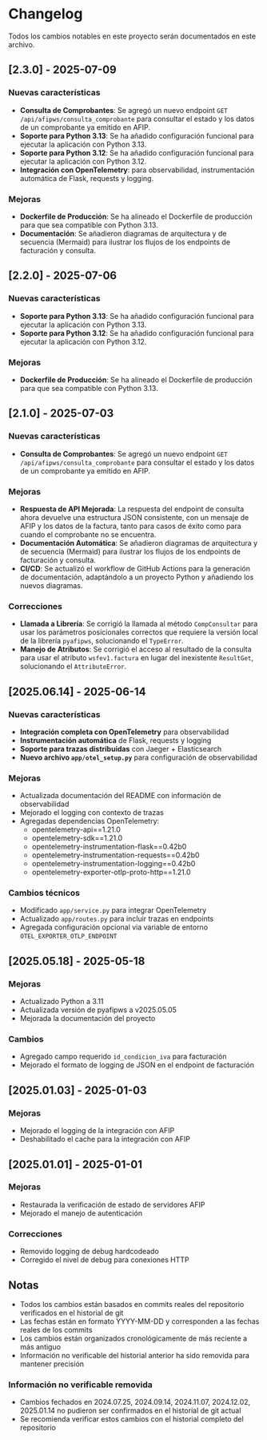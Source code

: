 # Changelog

Todos los cambios notables en este proyecto serán documentados en este archivo.

## [2.3.0] - 2025-07-09

### Nuevas características
- **Consulta de Comprobantes**: Se agregó un nuevo endpoint `GET /api/afipws/consulta_comprobante` para consultar el estado y los datos de un comprobante ya emitido en AFIP.
- **Soporte para Python 3.13**: Se ha añadido configuración funcional para ejecutar la aplicación con Python 3.13.
- **Soporte para Python 3.12**: Se ha añadido configuración funcional para ejecutar la aplicación con Python 3.12.
- **Integración con OpenTelemetry**: para observabilidad, instrumentación automática de Flask, requests y logging.

### Mejoras
- **Dockerfile de Producción**: Se ha alineado el Dockerfile de producción para que sea compatible con Python 3.13.
- **Documentación**: Se añadieron diagramas de arquitectura y de secuencia (Mermaid) para ilustrar los flujos de los endpoints de facturación y consulta.

## [2.2.0] - 2025-07-06

### Nuevas características
- **Soporte para Python 3.13**: Se ha añadido configuración funcional para ejecutar la aplicación con Python 3.13.
- **Soporte para Python 3.12**: Se ha añadido configuración funcional para ejecutar la aplicación con Python 3.12.

### Mejoras
- **Dockerfile de Producción**: Se ha alineado el Dockerfile de producción para que sea compatible con Python 3.13.

## [2.1.0] - 2025-07-03

### Nuevas características
- **Consulta de Comprobantes**: Se agregó un nuevo endpoint `GET /api/afipws/consulta_comprobante` para consultar el estado y los datos de un comprobante ya emitido en AFIP.

### Mejoras
- **Respuesta de API Mejorada**: La respuesta del endpoint de consulta ahora devuelve una estructura JSON consistente, con un mensaje de AFIP y los datos de la factura, tanto para casos de éxito como para cuando el comprobante no se encuentra.
- **Documentación Automática**: Se añadieron diagramas de arquitectura y de secuencia (Mermaid) para ilustrar los flujos de los endpoints de facturación y consulta.
- **CI/CD**: Se actualizó el workflow de GitHub Actions para la generación de documentación, adaptándolo a un proyecto Python y añadiendo los nuevos diagramas.

### Correcciones
- **Llamada a Librería**: Se corrigió la llamada al método `CompConsultar` para usar los parámetros posicionales correctos que requiere la versión local de la librería `pyafipws`, solucionando el `TypeError`.
- **Manejo de Atributos**: Se corrigió el acceso al resultado de la consulta para usar el atributo `wsfev1.factura` en lugar del inexistente `ResultGet`, solucionando el `AttributeError`.

## [2025.06.14] - 2025-06-14

### Nuevas características
- **Integración completa con OpenTelemetry** para observabilidad
- **Instrumentación automática** de Flask, requests y logging
- **Soporte para trazas distribuidas** con Jaeger + Elasticsearch
- **Nuevo archivo `app/otel_setup.py`** para configuración de observabilidad

### Mejoras
- Actualizada documentación del README con información de observabilidad
- Mejorado el logging con contexto de trazas
- Agregadas dependencias OpenTelemetry:
  - opentelemetry-api==1.21.0
  - opentelemetry-sdk==1.21.0
  - opentelemetry-instrumentation-flask==0.42b0
  - opentelemetry-instrumentation-requests==0.42b0
  - opentelemetry-instrumentation-logging==0.42b0
  - opentelemetry-exporter-otlp-proto-http==1.21.0

### Cambios técnicos
- Modificado `app/service.py` para integrar OpenTelemetry
- Actualizado `app/routes.py` para incluir trazas en endpoints
- Agregada configuración opcional via variable de entorno `OTEL_EXPORTER_OTLP_ENDPOINT`

## [2025.05.18] - 2025-05-18

### Mejoras
- Actualizado Python a 3.11
- Actualizada versión de pyafipws a v2025.05.05
- Mejorada la documentación del proyecto

### Cambios
- Agregado campo requerido `id_condicion_iva` para facturación
- Mejorado el formato de logging de JSON en el endpoint de facturación

## [2025.01.03] - 2025-01-03

### Mejoras
- Mejorado el logging de la integración con AFIP
- Deshabilitado el cache para la integración con AFIP

## [2025.01.01] - 2025-01-01

### Mejoras
- Restaurada la verificación de estado de servidores AFIP
- Mejorado el manejo de autenticación

### Correcciones
- Removido logging de debug hardcodeado
- Corregido el nivel de debug para conexiones HTTP

## Notas
- Todos los cambios están basados en commits reales del repositorio verificados en el historial de git
- Las fechas están en formato YYYY-MM-DD y corresponden a las fechas reales de los commits
- Los cambios están organizados cronológicamente de más reciente a más antiguo
- Información no verificable del historial anterior ha sido removida para mantener precisión

### Información no verificable removida
- Cambios fechados en 2024.07.25, 2024.09.14, 2024.11.07, 2024.12.02, 2025.01.14 no pudieron ser confirmados en el historial de git actual
- Se recomienda verificar estos cambios con el historial completo del repositorio
